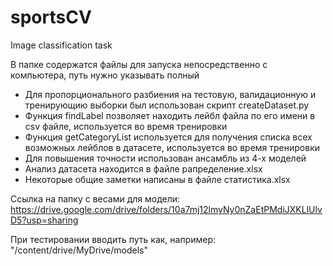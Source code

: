 # sportsCV
Image classification task

В папке содержатся файлы для запуска непосредственно с компьютера, путь нужно указывать полный

* Для пропорционального разбиения на тестовую, валидационную и тренирующию выборки был использован скрипт createDataset.py
* Функция findLabel позволяет находить лейбл файла по его имени в csv файле, используется во время тренировки
* Функция getCategoryList используется для получения списка всех возможных лейблов в датасете, используется во время тренировки
* Для повышения точности использован ансамбль из 4-х моделей
* Анализ датасета находится в файле рапределение.xlsx
* Некоторые общие заметки написаны в файле статистика.xlsx

Ссылка на папку с весами для модели:
https://drive.google.com/drive/folders/10a7mj12lmyNy0nZaEtPMdiJXKLlUlvD5?usp=sharing

При тестировании вводить путь как, например: "/content/drive/MyDrive/models"
